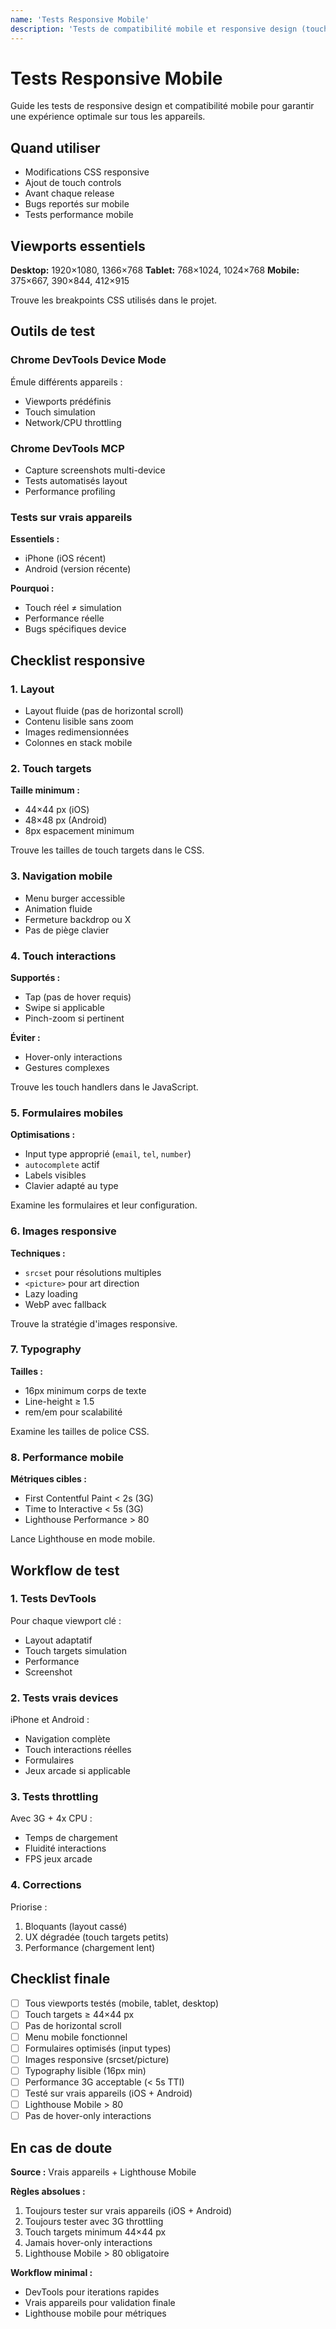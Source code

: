 ```yaml
---
name: 'Tests Responsive Mobile'
description: 'Tests de compatibilité mobile et responsive design (touch, viewports, performance mobile). Utiliser après modifications CSS responsive, touch controls, ou avant release'
---
```


# Tests Responsive Mobile

Guide les tests de responsive design et compatibilité mobile pour garantir une expérience optimale sur tous les appareils.

## Quand utiliser

- Modifications CSS responsive
- Ajout de touch controls
- Avant chaque release
- Bugs reportés sur mobile
- Tests performance mobile

## Viewports essentiels

**Desktop:** 1920×1080, 1366×768
**Tablet:** 768×1024, 1024×768
**Mobile:** 375×667, 390×844, 412×915

Trouve les breakpoints CSS utilisés dans le projet.

## Outils de test

### Chrome DevTools Device Mode

Émule différents appareils :

- Viewports prédéfinis
- Touch simulation
- Network/CPU throttling

### Chrome DevTools MCP

- Capture screenshots multi-device
- Tests automatisés layout
- Performance profiling

### Tests sur vrais appareils

**Essentiels :**

- iPhone (iOS récent)
- Android (version récente)

**Pourquoi :**

- Touch réel ≠ simulation
- Performance réelle
- Bugs spécifiques device

## Checklist responsive

### 1. Layout

- Layout fluide (pas de horizontal scroll)
- Contenu lisible sans zoom
- Images redimensionnées
- Colonnes en stack mobile

### 2. Touch targets

**Taille minimum :**

- 44×44 px (iOS)
- 48×48 px (Android)
- 8px espacement minimum

Trouve les tailles de touch targets dans le CSS.

### 3. Navigation mobile

- Menu burger accessible
- Animation fluide
- Fermeture backdrop ou X
- Pas de piège clavier

### 4. Touch interactions

**Supportés :**

- Tap (pas de hover requis)
- Swipe si applicable
- Pinch-zoom si pertinent

**Éviter :**

- Hover-only interactions
- Gestures complexes

Trouve les touch handlers dans le JavaScript.

### 5. Formulaires mobiles

**Optimisations :**

- Input type approprié (`email`, `tel`, `number`)
- `autocomplete` actif
- Labels visibles
- Clavier adapté au type

Examine les formulaires et leur configuration.

### 6. Images responsive

**Techniques :**

- `srcset` pour résolutions multiples
- `<picture>` pour art direction
- Lazy loading
- WebP avec fallback

Trouve la stratégie d'images responsive.

### 7. Typography

**Tailles :**

- 16px minimum corps de texte
- Line-height ≥ 1.5
- rem/em pour scalabilité

Examine les tailles de police CSS.

### 8. Performance mobile

**Métriques cibles :**

- First Contentful Paint < 2s (3G)
- Time to Interactive < 5s (3G)
- Lighthouse Performance > 80

Lance Lighthouse en mode mobile.

## Workflow de test

### 1. Tests DevTools

Pour chaque viewport clé :

- Layout adaptatif
- Touch targets simulation
- Performance
- Screenshot

### 2. Tests vrais devices

iPhone et Android :

- Navigation complète
- Touch interactions réelles
- Formulaires
- Jeux arcade si applicable

### 3. Tests throttling

Avec 3G + 4x CPU :

- Temps de chargement
- Fluidité interactions
- FPS jeux arcade

### 4. Corrections

Priorise :

1. Bloquants (layout cassé)
2. UX dégradée (touch targets petits)
3. Performance (chargement lent)

## Checklist finale

- [ ] Tous viewports testés (mobile, tablet, desktop)
- [ ] Touch targets ≥ 44×44 px
- [ ] Pas de horizontal scroll
- [ ] Menu mobile fonctionnel
- [ ] Formulaires optimisés (input types)
- [ ] Images responsive (srcset/picture)
- [ ] Typography lisible (16px min)
- [ ] Performance 3G acceptable (< 5s TTI)
- [ ] Testé sur vrais appareils (iOS + Android)
- [ ] Lighthouse Mobile > 80
- [ ] Pas de hover-only interactions

## En cas de doute

**Source :** Vrais appareils + Lighthouse Mobile

**Règles absolues :**

1. Toujours tester sur vrais appareils (iOS + Android)
2. Toujours tester avec 3G throttling
3. Touch targets minimum 44×44 px
4. Jamais hover-only interactions
5. Lighthouse Mobile > 80 obligatoire

**Workflow minimal :**

- DevTools pour iterations rapides
- Vrais appareils pour validation finale
- Lighthouse mobile pour métriques
